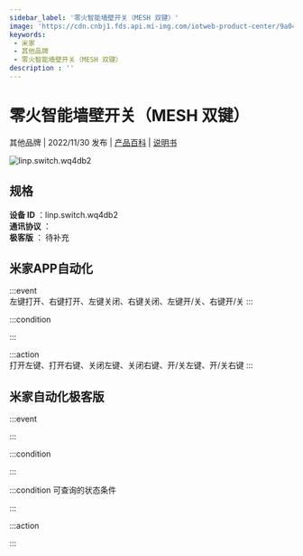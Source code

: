 ```yaml
---
sidebar_label: '零火智能墙壁开关（MESH 双键）'
image: 'https://cdn.cnbj1.fds.api.mi-img.com/iotweb-product-center/9a04a919a0f62a2006e612c9991106b6_1668049617147.png?GalaxyAccessKeyId=AKVGLQWBOVIRQ3XLEW&Expires=9223372036854775807&Signature=OJZUgex+VY6PMPZlTlVo+vV2QwU='
keywords: 
 - 米家
 - 其他品牌
 - 零火智能墙壁开关（MESH 双键）
description : ''
---
```

# 零火智能墙壁开关（MESH 双键）

其他品牌 | 2022/11/30 发布 | [产品百科](https://home.mi.com/webapp/content/baike/product/index.html?model=linp.switch.wq4db2/) | [说明书](https://home.mi.com/views/introduction.html?model=linp.switch.wq4db2&region=cn)

![linp.switch.wq4db2](https://cdn.cnbj1.fds.api.mi-img.com/iotweb-product-center/9a04a919a0f62a2006e612c9991106b6_1668049617147.png?GalaxyAccessKeyId=AKVGLQWBOVIRQ3XLEW&Expires=9223372036854775807&Signature=OJZUgex+VY6PMPZlTlVo+vV2QwU=)

## 规格  
> 
**设备 ID** ：linp.switch.wq4db2  
**通讯协议** ：  
**极客版**  ： 待补充 


## 米家APP自动化  

:::event  
左键打开、右键打开、左键关闭、右键关闭、左键开/关、右键开/关
:::

:::condition  

:::

:::action   
打开左键、打开右键、关闭左键、关闭右键、开/关左键、开/关右键
:::

## 米家自动化极客版  

:::event  

:::

:::condition  

:::

:::condition 可查询的状态条件  

:::

:::action  

:::

        
